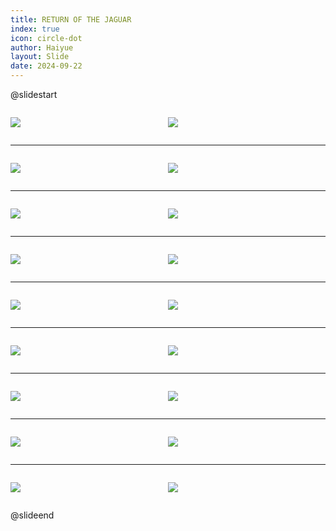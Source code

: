 ```yaml
---
title: RETURN OF THE JAGUAR
index: true
icon: circle-dot
author: Haiyue
layout: Slide
date: 2024-09-22
---
```

 
@slidestart

<div style="display:flex">
<div style="flex:1">

![](https://raw.githubusercontent.com/yclord/reading/refs/heads/master/english/Level-Q/RETURN%20OF%20THE%20JAGUAR/001.webp)
</div>
<div style="flex:1">

![](https://raw.githubusercontent.com/yclord/reading/refs/heads/master/english/Level-Q/RETURN%20OF%20THE%20JAGUAR/002.webp)
</div>
</div>

---

<div style="display:flex">
<div style="flex:1">

![](https://raw.githubusercontent.com/yclord/reading/refs/heads/master/english/Level-Q/RETURN%20OF%20THE%20JAGUAR/003.webp)
</div>
<div style="flex:1">

![](https://raw.githubusercontent.com/yclord/reading/refs/heads/master/english/Level-Q/RETURN%20OF%20THE%20JAGUAR/004.webp)
</div>
</div>

---

<div style="display:flex">
<div style="flex:1">

![](https://raw.githubusercontent.com/yclord/reading/refs/heads/master/english/Level-Q/RETURN%20OF%20THE%20JAGUAR/005.webp)
</div>
<div style="flex:1">

![](https://raw.githubusercontent.com/yclord/reading/refs/heads/master/english/Level-Q/RETURN%20OF%20THE%20JAGUAR/006.webp)
</div>
</div>

---

<div style="display:flex">
<div style="flex:1">

![](https://raw.githubusercontent.com/yclord/reading/refs/heads/master/english/Level-Q/RETURN%20OF%20THE%20JAGUAR/007.webp)
</div>
<div style="flex:1">

![](https://raw.githubusercontent.com/yclord/reading/refs/heads/master/english/Level-Q/RETURN%20OF%20THE%20JAGUAR/008.webp)
</div>
</div>

---

<div style="display:flex">
<div style="flex:1">

![](https://raw.githubusercontent.com/yclord/reading/refs/heads/master/english/Level-Q/RETURN%20OF%20THE%20JAGUAR/009.webp)
</div>
<div style="flex:1">

![](https://raw.githubusercontent.com/yclord/reading/refs/heads/master/english/Level-Q/RETURN%20OF%20THE%20JAGUAR/010.webp)
</div>
</div>

---

<div style="display:flex">
<div style="flex:1">

![](https://raw.githubusercontent.com/yclord/reading/refs/heads/master/english/Level-Q/RETURN%20OF%20THE%20JAGUAR/011.webp)
</div>
<div style="flex:1">

![](https://raw.githubusercontent.com/yclord/reading/refs/heads/master/english/Level-Q/RETURN%20OF%20THE%20JAGUAR/012.webp)
</div>
</div>

---

<div style="display:flex">
<div style="flex:1">

![](https://raw.githubusercontent.com/yclord/reading/refs/heads/master/english/Level-Q/RETURN%20OF%20THE%20JAGUAR/013.webp)
</div>
<div style="flex:1">

![](https://raw.githubusercontent.com/yclord/reading/refs/heads/master/english/Level-Q/RETURN%20OF%20THE%20JAGUAR/014.webp)
</div>
</div>

---

<div style="display:flex">
<div style="flex:1">

![](https://raw.githubusercontent.com/yclord/reading/refs/heads/master/english/Level-Q/RETURN%20OF%20THE%20JAGUAR/015.webp)
</div>
<div style="flex:1">

![](https://raw.githubusercontent.com/yclord/reading/refs/heads/master/english/Level-Q/RETURN%20OF%20THE%20JAGUAR/016.webp)
</div>
</div>

---

<div style="display:flex">
<div style="flex:1">

![](https://raw.githubusercontent.com/yclord/reading/refs/heads/master/english/Level-Q/RETURN%20OF%20THE%20JAGUAR/017.webp)
</div>
<div style="flex:1">

![](https://raw.githubusercontent.com/yclord/reading/refs/heads/master/english/Level-Q/RETURN%20OF%20THE%20JAGUAR/018.webp)
</div>
</div>

@slideend